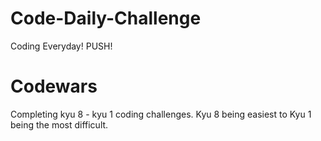 # Code-Daily-Challenge

Coding Everyday! PUSH!

# Codewars
Completing kyu 8 - kyu 1 coding challenges.
Kyu 8 being easiest to Kyu 1 being the most difficult.

